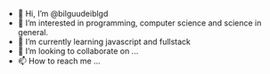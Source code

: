 - 👋 Hi, I’m @bilguudeiblgd
- 👀 I’m interested in programming, computer science and science in general.
- 🌱 I’m currently learning javascript and fullstack
- 💞️ I’m looking to collaborate on ...
- 📫 How to reach me ...

<!---
bilguudeiblgd/bilguudeiblgd is a ✨ special ✨ repository because its `README.md` (this file) appears on your GitHub profile.
You can click the Preview link to take a look at your changes.
--->
